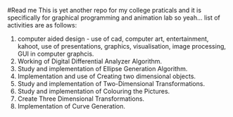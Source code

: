 #Read me
This is yet another repo for my college praticals and it is specifically for graphical programming and animation lab so yeah...
list of activities are as follows:
1. computer aided design - use of cad, computer art, entertainment, kahoot, use of presentations, graphics, visualisation, image processing, GUI in computer graphcis.
2. Working of Digital Differential Analyzer Algorithm.
3. Study and implementation of Ellipse Generation Algorithm.
4. Implementation and use of Creating two dimensional objects.
5. Study and implementation of Two-Dimensional Transformations.
6. Study and implementation of Colouring the Pictures.
7. Create Three Dimensional Transformations.
8. Implementation of Curve Generation.